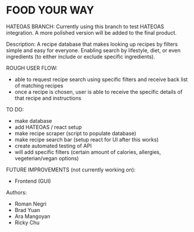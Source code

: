 # FOOD YOUR WAY


HATEOAS BRANCH:
Currently using this branch to test HATEOAS integration.  A more polished version will be added to the final product.


Description:
A recipe database that makes looking up recipes by filters simple and easy for everyone. Enabling search by lifestyle, diet, or even ingredients (to either include or exclude specific ingredients). 

ROUGH USER FLOW:
- able to request recipe search using specific filters and receive back list of matching recipes
- once a recipe is chosen, user is able to receive the specific details of that recipe and instructions

TO DO:
- make database
- add HATEOAS / react setup
- make recipe scraper (script to populate database)
- make recipe search bar (setup react for UI after this works)
- create automated testing of API
- will add specific filters (certain amount of calories, allergies, vegeterian/vegan options)

FUTURE IMPROVEMENTS (not currently working on):
- Frontend (GUI)

Authors:
- Roman Negri
- Brad Yuan
- Ara Mangoyan
- Ricky Chu
